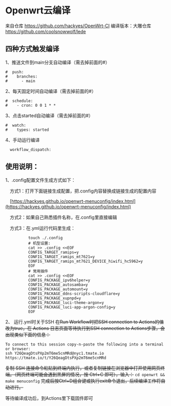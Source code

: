 # Openwrt云编译
来自仓库 https://github.com/hackyes/OpenWrt-CI
编译版本：大雕仓库 https://github.com/coolsnowwolf/lede
## 四种方式触发编译
1、推送文件到main分支自动编译（需去掉前面的#）
```
#  push:
#    branches: 
#      - main
```
2、每天固定时间自动编译（需去掉前面的#）
```
#  schedule:
#    - cron: 0 0 1 * *
```
3、点击started自动编译（需去掉前面的#）
```
#  watch:
#    types: started
```
4、手动运行编译
```
  workflow_dispatch:
```

## 使用说明：
1、.config配置文件生成方式如下：

&ensp;&ensp;方式1：打开下面链接生成配置，把.config内容替换成链接生成的配置内容

&ensp;&ensp;[https://hackyes.github.io/openwrt-menuconfig/index.html](https://hackyes.github.io/openwrt-menuconfig/index.html)

&ensp;&ensp;方式2：如果自己熟悉插件名称，在.config里直接编辑

&ensp;&ensp;方式3：在.yml运行代码里生成：
```
          touch ./.config
          # 机型设置:
          cat >> .config <<EOF
          CONFIG_TARGET_ramips=y
          CONFIG_TARGET_ramips_mt7621=y
          CONFIG_TARGET_ramips_mt7621_DEVICE_hiwifi_hc5962=y
          EOF
          # 常用插件
          cat >> .config <<EOF
          CONFIG_PACKAGE_ipv6helper=y
          CONFIG_PACKAGE_autosamba=y
          CONFIG_PACKAGE_automount=y
          CONFIG_PACKAGE_ddns-scripts-cloudflare=y
          CONFIG_PACKAGE_xupnpd=y
          CONFIG_PACKAGE_luci-theme-argon=y
          CONFIG_PACKAGE_luci-app-argon-config=y
          EOF
```
2、 运行.yml时关于SSH
~~在Run Workflow时把SSH connection to Actions的值改为true，在 Actions 日志页面等待执行到SSH connection to Actions步骤，会出现类似下面的信息：~~
```
To connect to this session copy-n-paste the following into a terminal or browser:
ssh Y26QeagDtsPXp2mT6me5cnMRd@nyc1.tmate.io
https://tmate.io/t/Y26QeagDtsPXp2mT6me5cnMRd
```
~~复制 SSH 连接命令粘贴到终端内执行，或者复制链接在浏览器中打开使用网页终端。（网页终端可能会遇到黑屏的情况，按 Ctrl+C 即可），输入：~~
`cd openwrt && make menuconfig`
~~完成后按Ctrl+D组合键或执行exit命令退出，后续编译工作将自动进行。~~

等待编译成功后，到Actions里下载固件即可

